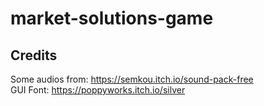 # market-solutions-game

## Credits

Some audios from: https://semkou.itch.io/sound-pack-free  
GUI Font: https://poppyworks.itch.io/silver

